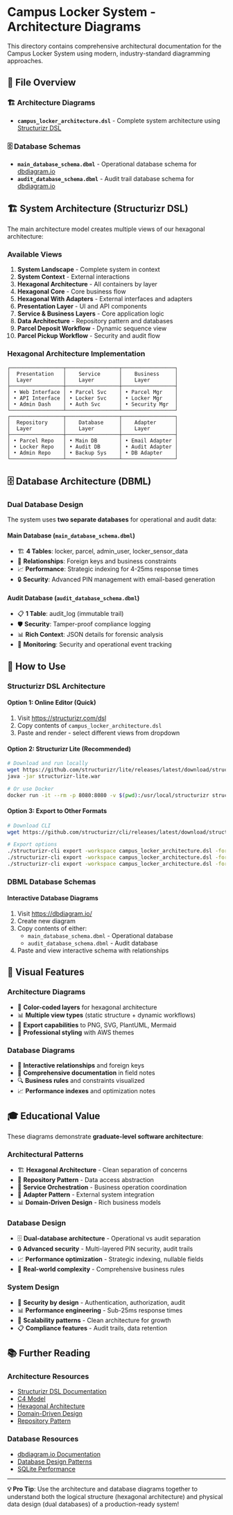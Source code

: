 # Campus Locker System - Architecture Diagrams

This directory contains comprehensive architectural documentation for the Campus Locker System using modern, industry-standard diagramming approaches.

## 📁 **File Overview**

### 🏗️ **Architecture Diagrams**
- **`campus_locker_architecture.dsl`** - Complete system architecture using [Structurizr DSL](https://structurizr.com/dsl)

### 🗄️ **Database Schemas**
- **`main_database_schema.dbml`** - Operational database schema for [dbdiagram.io](https://dbdiagram.io/)
- **`audit_database_schema.dbml`** - Audit trail database schema for [dbdiagram.io](https://dbdiagram.io/)

## 🏗️ **System Architecture (Structurizr DSL)**

The main architecture model creates multiple views of our hexagonal architecture:

### **Available Views**
1. **System Landscape** - Complete system in context
2. **System Context** - External interactions  
3. **Hexagonal Architecture** - All containers by layer
4. **Hexagonal Core** - Core business flow
5. **Hexagonal With Adapters** - External interfaces and adapters
6. **Presentation Layer** - UI and API components
7. **Service & Business Layers** - Core application logic
8. **Data Architecture** - Repository pattern and databases
9. **Parcel Deposit Workflow** - Dynamic sequence view
10. **Parcel Pickup Workflow** - Security and audit flow

### **Hexagonal Architecture Implementation**

```
┌─────────────────┬─────────────────┬─────────────────┐
│  Presentation   │    Service      │    Business     │
│  Layer          │    Layer        │    Layer        │
├─────────────────┼─────────────────┼─────────────────┤
│ • Web Interface │ • Parcel Svc    │ • Parcel Mgr    │
│ • API Interface │ • Locker Svc    │ • Locker Mgr    │
│ • Admin Dash    │ • Auth Svc      │ • Security Mgr  │
└─────────────────┴─────────────────┴─────────────────┘
┌─────────────────┬─────────────────┬─────────────────┐
│  Repository     │    Database     │    Adapter      │
│  Layer          │    Layer        │    Layer        │
├─────────────────┼─────────────────┼─────────────────┤
│ • Parcel Repo   │ • Main DB       │ • Email Adapter │
│ • Locker Repo   │ • Audit DB      │ • Audit Adapter │
│ • Admin Repo    │ • Backup Sys    │ • DB Adapter    │
└─────────────────┴─────────────────┴─────────────────┘
```

## 🗄️ **Database Architecture (DBML)**

### **Dual Database Design**

The system uses **two separate databases** for operational and audit data:

#### **Main Database** (`main_database_schema.dbml`)
- 🏗️ **4 Tables**: locker, parcel, admin_user, locker_sensor_data
- 🔗 **Relationships**: Foreign keys and business constraints
- 📈 **Performance**: Strategic indexing for 4-25ms response times
- 🔒 **Security**: Advanced PIN management with email-based generation

#### **Audit Database** (`audit_database_schema.dbml`)  
- 📋 **1 Table**: audit_log (immutable trail)
- 🛡️ **Security**: Tamper-proof compliance logging
- 📊 **Rich Context**: JSON details for forensic analysis
- 🎯 **Monitoring**: Security and operational event tracking

## 🚀 **How to Use**

### **Structurizr DSL Architecture**

#### **Option 1: Online Editor (Quick)**
1. Visit https://structurizr.com/dsl
2. Copy contents of `campus_locker_architecture.dsl`
3. Paste and render - select different views from dropdown

#### **Option 2: Structurizr Lite (Recommended)**
```bash
# Download and run locally
wget https://github.com/structurizr/lite/releases/latest/download/structurizr-lite.war
java -jar structurizr-lite.war

# Or use Docker
docker run -it --rm -p 8080:8080 -v $(pwd):/usr/local/structurizr structurizr/lite
```

#### **Option 3: Export to Other Formats**
```bash
# Download CLI
wget https://github.com/structurizr/cli/releases/latest/download/structurizr-cli.zip

# Export options
./structurizr-cli export -workspace campus_locker_architecture.dsl -format plantuml
./structurizr-cli export -workspace campus_locker_architecture.dsl -format mermaid
./structurizr-cli export -workspace campus_locker_architecture.dsl -format plantuml/c4plantuml
```

### **DBML Database Schemas**

#### **Interactive Database Diagrams**
1. Visit https://dbdiagram.io/
2. Create new diagram
3. Copy contents of either:
   - `main_database_schema.dbml` - Operational database
   - `audit_database_schema.dbml` - Audit database
4. Paste and view interactive schema with relationships

## 🎨 **Visual Features**

### **Architecture Diagrams**
- 🎨 **Color-coded layers** for hexagonal architecture
- 📊 **Multiple view types** (static structure + dynamic workflows)
- 🔄 **Export capabilities** to PNG, SVG, PlantUML, Mermaid
- 🎯 **Professional styling** with AWS themes

### **Database Diagrams**  
- 🔗 **Interactive relationships** and foreign keys
- 📝 **Comprehensive documentation** in field notes
- 🔍 **Business rules** and constraints visualized
- 📈 **Performance indexes** and optimization notes

## 🎓 **Educational Value**

These diagrams demonstrate **graduate-level software architecture**:

### **Architectural Patterns**
- 🏗️ **Hexagonal Architecture** - Clean separation of concerns
- 🔄 **Repository Pattern** - Data access abstraction  
- 🎯 **Service Orchestration** - Business operation coordination
- 🔌 **Adapter Pattern** - External system integration
- 📊 **Domain-Driven Design** - Rich business models

### **Database Design**
- 🗄️ **Dual-database architecture** - Operational vs audit separation
- 🔒 **Advanced security** - Multi-layered PIN security, audit trails
- 📈 **Performance optimization** - Strategic indexing, nullable fields
- 🎯 **Real-world complexity** - Comprehensive business rules

### **System Design**
- 🔐 **Security by design** - Authentication, authorization, audit
- 📊 **Performance engineering** - Sub-25ms response times
- 🎯 **Scalability patterns** - Clean architecture for growth
- 📋 **Compliance features** - Audit trails, data retention

## 📚 **Further Reading**

### **Architecture Resources**
- [Structurizr DSL Documentation](https://structurizr.com/dsl)
- [C4 Model](https://c4model.com/)
- [Hexagonal Architecture](https://alistair.cockburn.us/hexagonal-architecture/)
- [Domain-Driven Design](https://martinfowler.com/bliki/DomainDrivenDesign.html)
- [Repository Pattern](https://martinfowler.com/eaaCatalog/repository.html)

### **Database Resources**
- [dbdiagram.io Documentation](https://docs.dbdiagram.io/)
- [Database Design Patterns](https://en.wikipedia.org/wiki/Database_design)
- [SQLite Performance](https://www.sqlite.org/performance.html)

---

**💡 Pro Tip**: Use the architecture and database diagrams together to understand both the logical structure (hexagonal architecture) and physical data design (dual databases) of a production-ready system! 